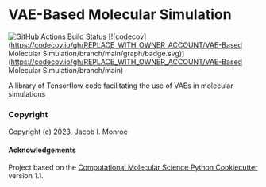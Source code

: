 VAE-Based Molecular Simulation
==============================
[//]: # (Badges)
[![GitHub Actions Build Status](https://github.com/REPLACE_WITH_OWNER_ACCOUNT/vae_mol_sim/workflows/CI/badge.svg)](https://github.com/REPLACE_WITH_OWNER_ACCOUNT/vae_mol_sim/actions?query=workflow%3ACI)
[![codecov](https://codecov.io/gh/REPLACE_WITH_OWNER_ACCOUNT/VAE-Based Molecular Simulation/branch/main/graph/badge.svg)](https://codecov.io/gh/REPLACE_WITH_OWNER_ACCOUNT/VAE-Based Molecular Simulation/branch/main)


A library of Tensorflow code facilitating the use of VAEs in molecular simulations

### Copyright

Copyright (c) 2023, Jacob I. Monroe


#### Acknowledgements
 
Project based on the 
[Computational Molecular Science Python Cookiecutter](https://github.com/molssi/cookiecutter-cms) version 1.1.
